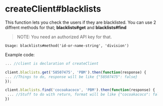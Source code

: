 createClient#blacklists
===

This function lets you check the users if they are blacklisted. You can use 2 diffrent methods for that; **blacklists#get** and **blacklists#find**

> NOTE: You need an authorized API key for that.

``Usage: blacklists#method('id-or-name-string', 'division')``

Example code:

```js
... //client is declaration of createClient

client.blaclists.get('58507475', 'PBM').then(function(response) {
... //Things to do, response will be like {"58507475": false}
});

client.blaclists.find('cocoakacoco', 'PBM').then(function(response) {
 ... //Stuff to do with return, format will be like {"cocoakacoco": false}   
})
```